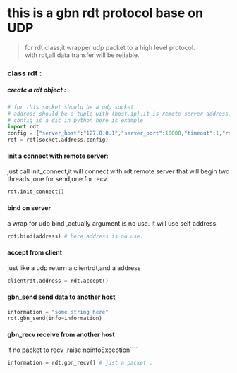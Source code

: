 this is a gbn rdt protocol base on UDP
======================================

>for rdt class,it wrapper udp packet to a high level protocol.<br>with rdt,all data transfer will be reliable.

### class rdt :

##### create a rdt object : 
```python
# for this socket should be a udp socket.
# address should be a tuple with (host,ip),it is remote server address.
# config is a dic in python here is example
import rdt
config = {"server_host":"127.0.0.1","server_port":10000,"timeout":1,"rdt_timeout":10,"windowsize":10}
rdt = rdt(socket,address,config)
```

#### init a connect with remote server:
just call init_connect,it will connect with rdt remote server
that will begin two threads ,one for send,one for recv.
```python
rdt.init_connect()
```

#### bind on server 
a wrap for udb bind ,actually argument is no use.
it will use self address.
```python
rdt.bind(address) # here address is no use.
```

#### accept from client
just like a udp return a clientrdt,and a address
```python
clientrdt,address = rdt.accept()
```

#### gbn_send send data to another host
```python
information = "some string here"
rdt.gbn_send(info=information)
```

#### gbn_recv receive from another host
if no packet to recv ,raise noinfoException````
```python
information = rdt.gbn_recv() # just a packet .
```
